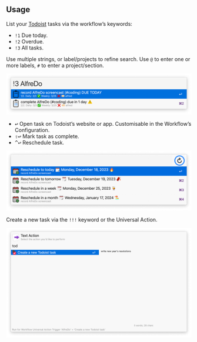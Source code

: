 ## Usage

List your [Todoist](https://todoist.com/) tasks via the workflow’s keywords:

* `!1` Due today.
* `!2` Overdue.
* `!3` All tasks.

Use multiple strings, or label/projects to refine search. Use `@` to enter one or more labels, `#` to enter a project/section.

![Listing all tasks](images/alltasks.png)

* <kbd>↩</kbd> Open task on Todoist’s website or app. Customisable in the Workflow’s Configuration.
* <kbd>⇧</kbd><kbd>↩</kbd> Mark task as complete.
* <kbd>^</kbd><kbd>↩</kbd> Reschedule task.

![Rescheduling task](images/reschedule.png)

Create a new task via the `!!!` keyword or the Universal Action.

![Universal Action to add new task](images/ua.png)
